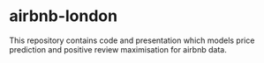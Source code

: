 # airbnb-london
This repository contains code and presentation which models price prediction and positive review maximisation for airbnb data.
